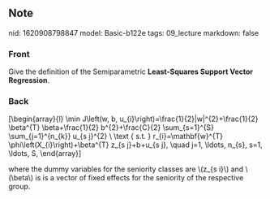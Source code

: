 ## Note
nid: 1620908798847
model: Basic-b122e
tags: 09_lecture
markdown: false

### Front
Give the definition of the Semiparametric <b>Least-Squares Support
Vector Regression</b>.

### Back
\[\begin{array}{l} \min J\left(w, b,
u_{i}\right)=\frac{1}{2}\|w\|^{2}+\frac{1}{2} \beta^{T}
\beta+\frac{1}{2} b^{2}+\frac{C}{2} \sum_{s=1}^{S}
\sum_{j=1}^{n_{k}} u_{s j}^{2} \\ \text { s.t. }
r_{i}=\mathbf{w}^{T} \phi\left(X_{i}\right)+\beta^{T} z_{s
j}+b+u_{s j}, \quad j=1, \ldots, n_{s}, s=1, \ldots, S,
\end{array}\]
<div>
  where the dummy variables for the seniority classes are \(z_{s
  i}\) and \(\beta\) is is a vector of fixed effects for the
  seniority of the respective group.
</div>
